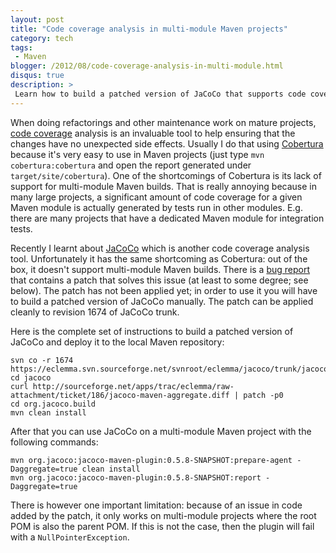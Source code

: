 ```yaml
---
layout: post
title: "Code coverage analysis in multi-module Maven projects"
category: tech
tags:
 - Maven
blogger: /2012/08/code-coverage-analysis-in-multi-module.html
disqus: true
description: >
 Learn how to build a patched version of JaCoCo that supports code coverage analysis in multi-module Maven projects.
---
```


When doing refactorings and other maintenance work on mature projects,
[code coverage](http://en.wikipedia.org/wiki/Code_coverage) analysis is an invaluable tool to help ensuring that the
changes have no unexpected side effects. Usually I do that using [Cobertura](http://cobertura.sourceforge.net) because
it's very easy to use in Maven projects (just type `mvn cobertura:cobertura` and open the report generated under
`target/site/cobertura`). One of the shortcomings of Cobertura is its lack of support for multi-module Maven builds.
That is really annoying because in many large projects, a significant amount of code coverage for a given Maven module
is actually generated by tests run in other modules. E.g. there are many projects that have a dedicated Maven module for
integration tests.

Recently I learnt about [JaCoCo](http://www.eclemma.org/jacoco/) which is another code coverage analysis tool.
Unfortunately it has the same shortcoming as Cobertura: out of the box, it doesn't support multi-module Maven builds.
There is a [bug report](https://github.com/jacoco/jacoco/issues/18) that contains a patch that solves this issue
(at least to some degree; see below). The patch has not been applied yet; in order to use it you will have to build a
patched version of JaCoCo manually. The patch can be applied cleanly to revision 1674 of JaCoCo trunk.

Here is the complete set of instructions to build a patched version of JaCoCo and deploy it to the local Maven repository:

    svn co -r 1674 https://eclemma.svn.sourceforge.net/svnroot/eclemma/jacoco/trunk/jacoco
    cd jacoco
    curl http://sourceforge.net/apps/trac/eclemma/raw-attachment/ticket/186/jacoco-maven-aggregate.diff | patch -p0
    cd org.jacoco.build
    mvn clean install

After that you can use JaCoCo on a multi-module Maven project with the following commands:

    mvn org.jacoco:jacoco-maven-plugin:0.5.8-SNAPSHOT:prepare-agent -Daggregate=true clean install
    mvn org.jacoco:jacoco-maven-plugin:0.5.8-SNAPSHOT:report -Daggregate=true

There is however one important limitation: because of an issue in code added by the patch, it only works on multi-module
projects where the root POM is also the parent POM. If this is not the case, then the plugin will fail with a
`NullPointerException`.
